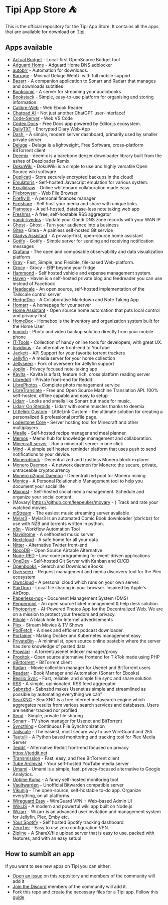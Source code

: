 # Tipi App Store ⛺️

This is the official repository for the Tipi App Store. It contains all the apps that are available for download on [Tipi](https://github.com/meienberger/runtipi).

## Apps available

- [Actual Budget](https://github.com/actualbudget/actual-server) - Local-first OpenSource Budget tool
- [Adguard Home](https://github.com/AdguardTeam/AdGuardHome) - Adguard Home DNS adblocker
- [autobrr](https://github.com/autobrr/autobrr) - Automation for downloads.
- [Barrage](https://github.com/maulik9898/barrage) - Minimal Deluge WebUI with full mobile support
- [Bazarr](https://github.com/morpheus65535/bazarr) - A companion application to Sonarr and Radarr that manages and downloads subtitles
- [Booksonic](https://github.com/popeen) - A server for streaming your audiobooks
- [Bookstack](https://github.com/BookStackApp/BookStack) - Simple, easy-to-use platform for organising and storing information.
- [Calibre-Web](https://github.com/janeczku/calibre-web) - Web Ebook Reader
- [Chatpad AI](https://github.com/deiucanta/chatpad) - Not just another ChatGPT user-interface!
- [Code-Server](https://github.com/coder/code-server) - Web VS Code
- [Codex.Docs](https://github.com/codex-team/codex.docst) - Free Docs app powered by Editor.js ecosystem.
- [DailyTXT](https://github.com/PhiTux/DailyTxT) - Encrypted Diary Web-App
- [Dash.](https://github.com/MauriceNino/dashdot) - A simple, modern server dashboard, primarily used by smaller private server
- [Deluge](https://github.com/linuxserver/docker-deluge) - Deluge is a lightweight, Free Software, cross-platform BitTorrent client
- [Deemix](https://gitlab.com/Bockiii/deemix-docker) - deemix is a barebone deezer downloader library built from the ashes of Deezloader Remix.
- [DokuWiki](https://github.com/dokuwiki/dokuwiki) - DokuWiki is a simple to use and highly versatile Open Source wiki software
- [Duplicati](https://github.com/linuxserver/docker-duplicati) - Store securely encrypted backups in the cloud!
- [Emulatorjs](https://github.com/EmulatorJS/EmulatorJS) - Self-hosted Javascript emulation for various system.
- [Excalidraw](https://github.com/excalidraw/excalidraw) - Online whiteboard collaboration made easy
- [Filebrowser](https://github.com/filebrowser/filebrowser) - Web File Browser
- [Firefly III](https://github.com/firefly-iii/firefly-iii) - A personal finances manager
- [Fireshare](https://github.com/ShaneIsrael/fireshare) - Self host your media and share with unique links
- [Flatnotes](https://github.com/Dullage/flatnotes) - A self-hosted, database-less note taking web app
- [Freshrss](https://github.com/FreshRSS/FreshRSS) - A free, self-hostable RSS aggregator
- [gandi-livedns](https://github.com/jbbodart/gandi-livedns) - Update your Gandi DNS zone records with your WAN IP
- [Ghost](https://github.com/TryGhost/Ghost) - Ghost - Turn your audience into a business
- [Gitea](https://github.com/go-gitea/gitea) - Gitea - A painless self-hosted Git service
- [Gladys Assistant](https://github.com/gladysassistant/gladys) - A privacy-first, open-source home assistant
- [Gotify](https://github.com/gotify/server) - Gotify - Simple server for sending and receiving notification messages
- [Grafana](https://github.com/grafana/grafana) - The open and composable observability and data visualization platform
- [Grav](https://github.com/getgrav/grav) - Fast, Simple, and Flexible, file-based Web-platform.
- [Grocy](https://github.com/grocy/grocy) - Grocy - ERP beyond your fridge
- [Hammond](https://github.com/akhilrex/hammond) - Self hosted vehicle and expense management system.
- [Haven](https://github.com/havenweb/haven) - Haven is a self-hosted private blog and feedreader you can use instead of Facebook
- [Headscale](https://github.com/juanfont/headscale) - An open source, self-hosted implementation of the Tailscale control server
- [HedgeDoc](https://github.com/hedgedoc/hedgedoc) - A Collaborative Markdown and Note Taking App
- [Homarr](https://github.com/ajnart/homarr) - A homepage for your server
- [Home Assistant](https://github.com/home-assistant/core) - Open source home automation that puts local control and privacy first
- [HomeBox](https://github.com/hay-kot/homebox) - Homebox is the inventory and organization system built for the Home User
- [Immich](https://github.com/immich-app/immich) - Photo and video backup solution directly from your mobile phone
- [IT-Tools](https://github.com/CorentinTh/it-tools) - Collection of handy online tools for developers, with great UX.
- [Invidious](https://github.com/iv-org/invidious) - An alternative front-end to YouTube
- [Jackett](https://github.com/Jackett/Jackett) - API Support for your favorite torrent trackers
- [Jellyfin](https://github.com/jellyfin/jellyfin) - A media server for your home collection
- [Jellyseerr](https://github.com/Fallenbagel/jellyseerr) - Fork of overseerr for Jellyfin support
- [Joplin](https://github.com/laurent22/joplin) - Privacy focused note-taking app
- [Kavita](https://github.com/Kareadita/Kavita) - Kavita is a fast, feature rich, cross platform reading server
- [Libreddit](https://github.com/spikecodes/libreddit) - Private front-end for Reddit
- [LibrePhotos](https://github.com/LibrePhotos/librephotos) - Complete photo management service
- [LibreTranslate](https://github.com/LibreTranslate/LibreTranslate) - Free and Open Source Machine Translation API. 100% self-hosted, offline capable and easy to setup
- [Lidarr](https://github.com/Lidarr/Lidarr) - Looks and smells like Sonarr but made for music.
- [Lidarr On Steroids](https://github.com/youegraillot/lidarr-on-steroids) - Lidarr with some muscles thanks to deemix
- [Littlelink Custom](https://github.com/JulianPrieber/littlelink-custom) - LittleLink Custom - the ultimate solution for creating a personalized & professional profile page.
- [Lodestone Core](https://github.com/Lodestone-Team/lodestone_core) - Server hosting tool for Minecraft and other multiplayers
- [Mealie](https://github.com/hay-kot/mealie) - Self-hosted recipe manager and meal planner.
- [Memos](https://github.com/usememos/memos) - Memo hub for knowledge management and collaboration.
- [Minecraft server](https://github.com/itzg/docker-minecraft-server) - Run a minecraft server in one click
- [Mind](https://github.com/Casvt/MIND) - A simple self hosted reminder platform that uses push to send notifications to your device.
- [Moneroblock](https://github.com/duggavo/MoneroBlock) - Decentralized and trustless Monero block explorer
- [Monero Daemon](https://github.com/monero-project/monero/) - A network daemon for Monero: the secure, private, untraceable cryptocurrency
- [Monero p2pool Daemon](https://github.com/SChernykh/p2pool) - Decentralized pool for Monero mining
- [Monica](https://github.com/monicahq/monica) - A Personal Relationship Management tool to help you document your social life
- [Mixpost](https://github.com/inovector/mixpost) - Self-hosted social media management. Schedule and organize your social content.
- [Movary](https://github.com/leepeuker/movary - ) Track and rate your watched movies
- [mStream](https://github.com/IrosTheBeggar/mStream) - The easiest music streaming server available
- [Mylar3](https://github.com/mylar3/mylar3) - Mylar3 is an automated Comic Book downloader (cbr/cbz) for use with NZB and torrents written in python.
- [n8n](https://github.com/n8n-io/n8n) - Workflow Automation Tool
- [Navidrome](https://github.com/navidrome/navidrome) - A selfhosted music server
- [Nextcloud](https://github.com/nextcloud/server) - A safe home for all your data
- [Nitter](https://github.com/zedeus/nitter) - Alternative Twitter front-end
- [NocoDB](https://github.com/nocodb/nocodb) - Open Source Airtable Alternative
- [Node-RED](https://github.com/node-red/node-red) - Low-code programming for event-driven applications
- [OneDev](https://code.onedev.io/onedev/server) - Self-hosted Git Server with Kanban and CI/CD
- [Openbooks](https://github.com/evan-buss/openbooks) - Search and Download eBooks
- [Overseerr](https://github.com/sct/overseerr) - Request management and media discovery tool for the Plex ecosystem
- [Owncloud](https://github.com/owncloud/core) - A personal cloud which runs on your own server.
- [PairDrop](https://github.com/schlagmichdoch/PairDrop) - Local file sharing in your browser. Inspired by Apple's AirDrop.
- [Paperless-ngx](https://github.com/paperless-ngx/paperless-ngx) - Document Management System (DMS)
- [Peppermint](https://github.com/Peppermint-Lab/peppermint) - An open source ticket management & help desk solution.
- [Photoprism](https://github.com/photoprism/photoprism) - AI-Powered Photos App for the Decentralized Web. We are on a mission to protect your freedom and privacy.
- [Pihole](https://github.com/pi-hole/pi-hole) - A black hole for Internet advertisements
- [Plex](https://github.com/plexinc/pms-docker) - Stream Movies & TV Shows
- [PodFetch](https://github.com/SamTV12345/PodFetch) - A sleek and efficient podcast downloader.
- [Portainer](https://github.com/portainer/portainer) - Making Docker and Kubernetes management easy.
- [PrivateBin](https://github.com/PrivateBin/PrivateBin) - A minimalist, open source online pastebin where the server has zero knowledge of pasted data
- [Prowlarr](https://github.com/Prowlarr/Prowlarr/) - A torrent/usenet indexer manager/proxy
- [Proxitok](https://github.com/pablouser1/ProxiTok) - Open source alternative frontend for TikTok made using PHP
- [qBittorrent](https://github.com/qbittorrent/qBittorrent) - BitTorrent client
- [Radarr](https://github.com/Radarr/Radarr) - Movie collection manager for Usenet and BitTorrent users
- [Readarr](https://github.com/Readarr/Readarr) - Book Manager and Automation (Sonarr for Ebooks)
- [Resilio Sync](https://github.com/bt-sync) - Fast, reliable, and simple file sync and share solution
- [RSS](https://github.com/ssddanbrown/rss) - A simple, opinionated, RSS feed aggregator
- [Sabnzbd](https://github.com/sabnzbd/sabnzbd) - Sabnzbd makes Usenet as simple and streamlined as possible by automating everything we can"
- [SearXNG](https://github.com/searxng/searxng) - SearXNG is a free internet metasearch engine which aggregates results from various search services and databases. Users are neither tracked nor profiled
- [Send](https://gitlab.com/timvisee/send) - Simple, private file sharing
- [Sonarr](https://github.com/Sonarr/Sonarr) - TV show manager for Usenet and BitTorrent
- [Syncthing](https://github.com/syncthing/syncthing) - Continuous File Synchronization
- [Tailscale](https://github.com/tailscale/tailscale) - The easiest, most secure way to use WireGuard and 2FA
- [Tautulli](https://github.com/Tautulli/Tautulli) - A Python based monitoring and tracking tool for Plex Media Server
- [Teddit](https://codeberg.org/teddit/teddit) - Alternative Reddit front-end focused on privacy https://teddit.net
- [Transmission](https://github.com/transmission/transmission) - Fast, easy, and free BitTorrent client
- [Tube Archivist](https://github.com/tubearchivist/tubearchivist) - Your self-hosted YouTube media server
- [Umami](https://github.com/umami-software/umami) - Umami is a simple, fast, privacy-focused alternative to Google Analytics.
- [Uptime Kuma](https://github.com/louislam/uptime-kuma) - A fancy self-hosted monitoring tool
- [Vaultwarden](https://github.com/dani-garcia/vaultwarden) - Unofficial Bitwarden compatible server
- [Vikunja](https://kolaente.dev/vikunja/) - The open-source, self-hostable to-do app. Organize everything, on all platforms.
- [Wireguard Easy](https://github.com/WeeJeWel/wg-easy) - WireGuard VPN + Web-based Admin UI
- [WikiJS](https://github.com/requarks/wiki) - A modern and powerful wiki app built on Node.js
- [Wizarr](https://github.com/Wizarrrr/wizarr) - Wizarr is an advanced user invitation and management system for Jellyfin, Plex, Emby etc.
- [Your Spotify](https://github.com/Yooooomi/your_spotify) - Self hosted Spotify tracking dashboard
- [ZeroTier](https://github.com/zerotier/ZeroTierOne) - Easy to use zero configuration VPN.
- [Zipline](https://github.com/diced/zipline) - A ShareX/file upload server that is easy to use, packed with features, and with an easy setup!

## How to sumbit an app

If you want to see new apps on Tipi you can either:

- [Open an issue](https://github.com/meienberger/runtipi-appstore/issues) on this repository and members of the community will add it
- [Join the Discord](https://discord.gg/Bu9qEPnHsc) members of the community will add it.
- Fork this repo and create the necessary files for a Tipi app. Follow this [guide](<[https://github.com/meienberger/runtipi/wiki/Adding-your-own-app](https://www.runtipi.io/docs/contributing/adding-a-new-app)>)
